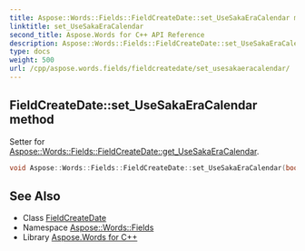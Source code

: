 ```yaml
---
title: Aspose::Words::Fields::FieldCreateDate::set_UseSakaEraCalendar method
linktitle: set_UseSakaEraCalendar
second_title: Aspose.Words for C++ API Reference
description: Aspose::Words::Fields::FieldCreateDate::set_UseSakaEraCalendar method. Setter for Aspose::Words::Fields::FieldCreateDate::get_UseSakaEraCalendar in C++.
type: docs
weight: 500
url: /cpp/aspose.words.fields/fieldcreatedate/set_usesakaeracalendar/
---
```

## FieldCreateDate::set_UseSakaEraCalendar method


Setter for [Aspose::Words::Fields::FieldCreateDate::get_UseSakaEraCalendar](../get_usesakaeracalendar/).

```cpp
void Aspose::Words::Fields::FieldCreateDate::set_UseSakaEraCalendar(bool value)
```

## See Also

* Class [FieldCreateDate](../)
* Namespace [Aspose::Words::Fields](../../)
* Library [Aspose.Words for C++](../../../)
